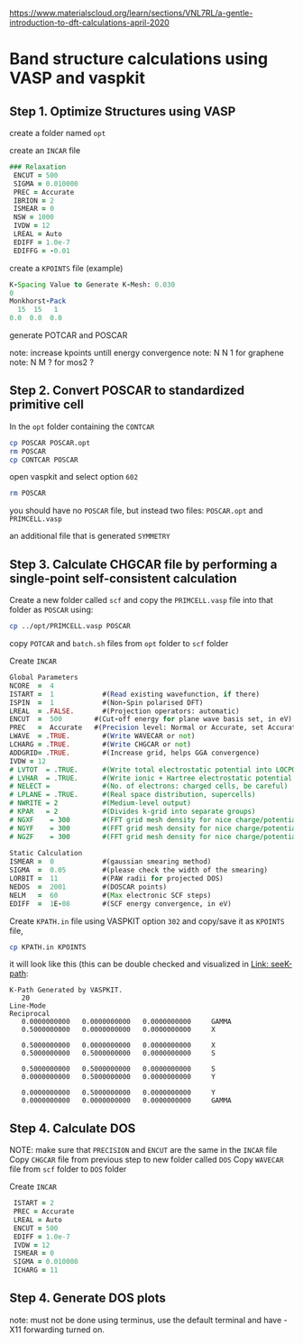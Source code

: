 https://www.materialscloud.org/learn/sections/VNL7RL/a-gentle-introduction-to-dft-calculations-april-2020

# Band structure calculations using VASP and vaspkit

## Step 1. Optimize Structures using VASP

create a folder named `opt`

create an `INCAR` file
```fortran
### Relaxation 
 ENCUT = 500
 SIGMA = 0.010000
 PREC = Accurate
 IBRION = 2
 ISMEAR = 0
 NSW = 1000
 IVDW = 12                             
 LREAL = Auto
 EDIFF = 1.0e-7
 EDIFFG = -0.01
```
create a `KPOINTS` file (example)
```fortran
K-Spacing Value to Generate K-Mesh: 0.030
0
Monkhorst-Pack
  15  15   1
0.0  0.0  0.0
```

generate POTCAR and POSCAR

note: increase kpoints untill energy convergence
note: N N 1 for graphene
note: N M ? for mos2 ? 

## Step 2. Convert POSCAR to standardized primitive cell

In the `opt` folder containing the `CONTCAR` 

```bash
cp POSCAR POSCAR.opt
rm POSCAR 
cp CONTCAR POSCAR
```
open vaspkit and select option `602`
```bash
rm POSCAR
```
you should have no `POSCAR` file, but instead two files: `POSCAR.opt` and `PRIMCELL.vasp`

an additional file that is generated `SYMMETRY` 


## Step 3. Calculate CHGCAR file by performing a single-point self-consistent calculation

Create a new folder called `scf` and copy the `PRIMCELL.vasp` file into that folder as `POSCAR` using:

```bash
cp ../opt/PRIMCELL.vasp POSCAR
```

copy `POTCAR` and `batch.sh` files from `opt` folder to `scf` folder

Create `INCAR`
```fortran
Global Parameters
NCORE  =  4
ISTART =  1            #(Read existing wavefunction, if there)
ISPIN  =  1            #(Non-Spin polarised DFT)
LREAL  = .FALSE.       #(Projection operators: automatic)
ENCUT  =  500        #(Cut-off energy for plane wave basis set, in eV)
PREC   =  Accurate   #(Precision level: Normal or Accurate, set Accurate when perform structure lattice relaxation calculation)
LWAVE  = .TRUE.        #(Write WAVECAR or not)
LCHARG = .TRUE.        #(Write CHGCAR or not)
ADDGRID= .TRUE.        #(Increase grid, helps GGA convergence)
IVDW = 12 
# LVTOT  = .TRUE.      #(Write total electrostatic potential into LOCPOT or not)
# LVHAR  = .TRUE.      #(Write ionic + Hartree electrostatic potential into LOCPOT or not)
# NELECT =             #(No. of electrons: charged cells, be careful)
# LPLANE = .TRUE.      #(Real space distribution, supercells)
# NWRITE = 2           #(Medium-level output)
# KPAR   = 2           #(Divides k-grid into separate groups)
# NGXF    = 300        #(FFT grid mesh density for nice charge/potential plots)
# NGYF    = 300        #(FFT grid mesh density for nice charge/potential plots)
# NGZF    = 300        #(FFT grid mesh density for nice charge/potential plots)
 
Static Calculation
ISMEAR =  0            #(gaussian smearing method)
SIGMA  =  0.05         #(please check the width of the smearing)
LORBIT =  11           #(PAW radii for projected DOS)
NEDOS  =  2001         #(DOSCAR points)
NELM   =  60           #(Max electronic SCF steps)
EDIFF  =  1E-08        #(SCF energy convergence, in eV)
```

Create `KPATH.in` file  using VASPKIT option `302` and copy/save it as `KPOINTS` file, 

```bash
cp KPATH.in KPOINTS
```
it will look like this (this can be double checked and visualized in [Link: seeK-path](https://www.materialscloud.org/work/tools/seekpath):

```plaintext
K-Path Generated by VASPKIT.
   20
Line-Mode
Reciprocal
   0.0000000000   0.0000000000   0.0000000000     GAMMA          
   0.5000000000   0.0000000000   0.0000000000     X              
 
   0.5000000000   0.0000000000   0.0000000000     X              
   0.5000000000   0.5000000000   0.0000000000     S              
 
   0.5000000000   0.5000000000   0.0000000000     S              
   0.0000000000   0.5000000000   0.0000000000     Y              
 
   0.0000000000   0.5000000000   0.0000000000     Y              
   0.0000000000   0.0000000000   0.0000000000     GAMMA    
```

## Step 4. Calculate DOS

NOTE: make sure that `PRECISION` and `ENCUT` are the same in the `INCAR` file
Copy `CHGCAR` file from previous step to new folder called `DOS`
Copy `WAVECAR` file from `scf` folder to `DOS` folder

Create `INCAR`
```fortran
 ISTART = 2
 PREC = Accurate
 LREAL = Auto
 ENCUT = 500
 EDIFF = 1.0e-7
 IVDW = 12    
 ISMEAR = 0
 SIGMA = 0.010000
 ICHARG = 11
```
## Step 4. Generate DOS plots
note: must not be done using terminus, use the default terminal and have -X11 forwarding turned on. 


